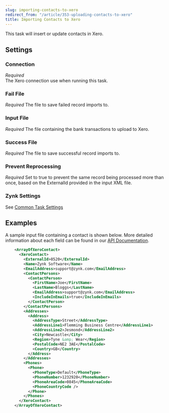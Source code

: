 ```yaml
---
slug: importing-contacts-to-xero
redirect_from: "/article/353-uploading-contacts-to-xero"
title: Importing Contacts to Xero
---
```



This task will insert or update contacts in Xero.


## Settings

### Connection 
_Required_  
The Xero connection use when running this task.

### Fail File
_Required_
The file to save failed record imports to.

### Input File
_Required_
The file containing the bank transactions to upload to Xero.

### Success File
_Required_
The file to save successful record imports to.

### Prevent Reprocessing
_Required_
Set to true to prevent the same record being processed more than once, based on the ExternalId provided in the input XML file.

### Zynk Settings
See [Common Task Settings](common-task-settings)


## Examples


A sample input file containing a contact is shown below. More detailed information about each field can be found in our [API Documentation](xero-contact-xml).


```xml
    <ArrayOfXeroContact>
      <XeroContact>
        <ExternalId>8520</ExternalId>
        <Name>Zynk Software</Name>
        <EmailAddress>support@zynk.com</EmailAddress>
        <ContactPersons>
          <ContactPerson>
            <FirstName>Joe</FirstName>
            <LastName>Bloggs</LastName>
            <EmailAddress>support@zynk.com</EmailAddress>
            <IncludeInEmails>true</IncludeInEmails>
          </ContactPerson>
        </ContactPersons>
        <Addresses>
          <Address>
            <AddressType>Street</AddressType>
            <AddressLine1>Flemming Business Centre</AddressLine1>
            <AddressLine2>Jesmond</AddressLine2>
            <City>Newcastle</City>
            <Region>Tyne &amp; Wear</Region>
            <PostalCode>NE2 3AE</PostalCode>
            <Country>GB</Country>
          </Address>
        </Addresses>
        <Phones>
          <Phone>
            <PhoneType>Default</PhoneType>
            <PhoneNumber>1232920</PhoneNumber>
            <PhoneAreaCode>0845</PhoneAreaCode>
            <PhoneCountryCode />
          </Phone>
        </Phones>
      </XeroContact>
    </ArrayOfXeroContact>

```